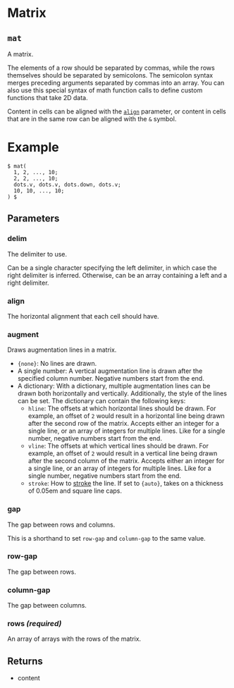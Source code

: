 # Matrix

## `mat`

A matrix.

The elements of a row should be separated by commas, while the rows
themselves should be separated by semicolons. The semicolon syntax merges
preceding arguments separated by commas into an array. You can also use this
special syntax of math function calls to define custom functions that take
2D data.

Content in cells can be aligned with the [`align`]($math.mat.align)
parameter, or content in cells that are in the same row can be aligned with
the `&` symbol.

# Example
```example
$ mat(
  1, 2, ..., 10;
  2, 2, ..., 10;
  dots.v, dots.v, dots.down, dots.v;
  10, 10, ..., 10;
) $
```

## Parameters

### delim 

The delimiter to use.

Can be a single character specifying the left delimiter, in which case
the right delimiter is inferred. Otherwise, can be an array containing a
left and a right delimiter.



### align 

The horizontal alignment that each cell should have.



### augment 

Draws augmentation lines in a matrix.

- `{none}`: No lines are drawn.
- A single number: A vertical augmentation line is drawn
  after the specified column number. Negative numbers start from the end.
- A dictionary: With a dictionary, multiple augmentation lines can be
  drawn both horizontally and vertically. Additionally, the style of the
  lines can be set. The dictionary can contain the following keys:
  - `hline`: The offsets at which horizontal lines should be drawn.
    For example, an offset of `2` would result in a horizontal line
    being drawn after the second row of the matrix. Accepts either an
    integer for a single line, or an array of integers
    for multiple lines. Like for a single number, negative numbers start from the end.
  - `vline`: The offsets at which vertical lines should be drawn.
    For example, an offset of `2` would result in a vertical line being
    drawn after the second column of the matrix. Accepts either an
    integer for a single line, or an array of integers
    for multiple lines. Like for a single number, negative numbers start from the end.
  - `stroke`: How to [stroke]($stroke) the line. If set to `{auto}`,
    takes on a thickness of 0.05em and square line caps.



### gap 

The gap between rows and columns.

This is a shorthand to set `row-gap` and `column-gap` to the same value.



### row-gap 

The gap between rows.



### column-gap 

The gap between columns.



### rows *(required)*

An array of arrays with the rows of the matrix.



## Returns

- content

